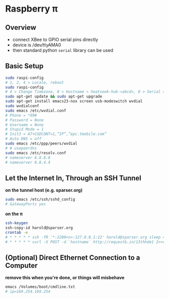 # Raspberry π


## Overview
- connect XBee to GPIO serial pins directly
- device is /dev/ttyAMA0
- then standard python `serial` library can be used


## Basic Setup
```sh
sudo raspi-config
# 1, 2, 4 > Locale, reboot
sudo raspi-config
# 4 > Change Timezone, 8 > Hostname > heatseek-hub-<abcd>, 8 > Serial > Off, reboot
sudo apt-get update && sudo apt-get upgrade
sudo apt-get install emacs23-nox screen usb-modeswitch wvdial
sudo wvdialconf
sudo emacs /etc/wvdial.conf
# Phone = *99#
# Password = None
# Username = None
# Stupid Mode = 1
# Init3 = AT+CGDCONT=1,”IP”,”epc.tmobile.com”
# Auto DNS = off
sudo emacs /etc/ppp/peers/wvdial
# # usepeerdns
sudo emacs /etc/resolv.conf
# nameserver 8.8.8.8
# nameserver 8.8.4.4
```


## Let the Internet In, Through an SSH Tunnel

**on the tunnel host (e.g. sparser.org)**
```sh
sudo emacs /etc/ssh/sshd_config
# GatewayPorts yes
```

**on the π**
```sh
ssh-keygen
ssh-copy-id harold@sparser.org
crontab -e
# * * * * * ssh -fR '*:2200<n>:127.0.0.1:22' harold@sparser.org sleep 45 2>>cron-log.txt
# * * * * * curl -X POST -d `hostname` http://requestb.in/13thhde1 2>>cron-log.txt
```


## (Optional) Direct Ethernet Connection to a Computer
**remove this when you're done, or things will misbehave**
```sh
emacs /Volumes/boot/cmdline.txt
# ip=169.254.169.254
```
